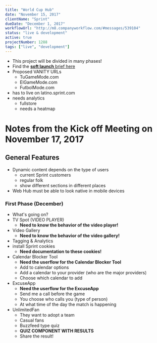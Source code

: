 ```yaml
---
title: "World Cup Hub"
date: "November 15, 2017"
clientName: "Sprint"
dueDate: "December 1, 2017"
workflowUrl: "http://m8.companyworkflow.com/#messages/539104"
status: "live & development"
active: true
projectNumber: 1288
tags: ["live", "development"]
---
```


* This project will be divided in many phases!
* Find the [**soft launch** brief here](https://docs.google.com/document/d/1DkHfy8xUeHPVV8YaGceBIWVlYmO_rBXUnlAV0VC-fB8)
* Proposed VANITY URLs
  * TuGameMode.com
  * ElGameMode.com
  * FutbolMode.com
* has to live on latino.sprint.com
* needs analytics
  * fullstore
  * needs a heatmap

# Notes from the Kick off Meeting on November 17, 2017

## General Features

* Dynamic content depends on the type of users
  * current Sprint customers
  * regular folk
  * show different sections in different places
* Web Hub must be able to look native in mobile devices

### First Phase (December)

* What's going on?
* TV Spot (VIDEO PLAYER)
  * **Need to know the behavior of the video player!**
* Video Gallery
  * **Need to know the behavior of the video gallery!**
* Tagging & Analytics
* install Sprint cookies
  * **Need documentation to these cookies!**
* Calendar Blocker Tool
  * **Need the userflow for the Calendar Blocker Tool**
  * Add to calendar options
  * Add a calendar to your provider (who are the major providers)
  * Choose which calendar to add
* ExcuseApp
  * **Need the userflow for the ExcuseApp**
  * Send me a call before the game
  * You choose who calls you (type of person)
  * At what time of the day the match is happening
* UnlimitedFan
  * They want to adopt a team
  * Casual fans
  * Buzzfeed type quiz
  * **QUIZ COMPONENT WITH RESULTS**
  * Share the result!
